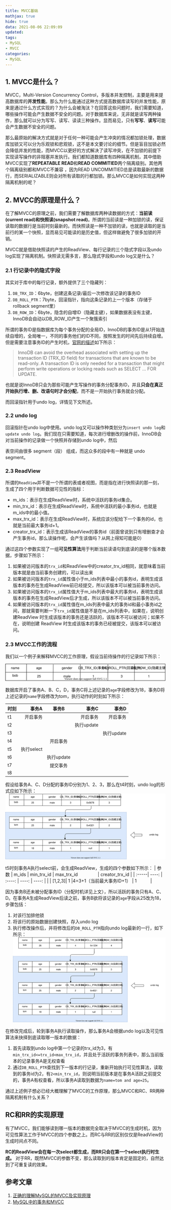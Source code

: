 ```yaml
---
title: MVCC基础
mathjax: true
hide: true
data: 2021-08-06 22:09:09
updated: 
tags:
- MySQL
- MVCC
categories:
- MySQL
---
```


## 1. MVCC是什么？

MVCC，Multi-Version Concurrency Control，多版本并发控制，主要是用来提高数据库的**并发性能**。那么为什么能通过这种方式提高数据库读写的并发性能，原来是通过什么方式实现的？为什么会被淘汰？在回答这些问题时，我们需要知道，哪些操作可能会产生数据不安全的问题。对于数据库来说，无非就是读写两种操作，那么就可以分为写写、读写、读读三种操作。显而易见，只有**写写**、**读写**可能会产生数据不安全的问题。

那么最原始的解决方式就是对于任何一种可能会产生冲突的情况都加锁处理，数据库加锁又可以分为乐观锁和悲观锁，这不是本文要讨论的细节。但是盲目加锁必然会降低并发的性能，而MVCC以更好的方式解决了读写冲突，在不加锁的前提下实现读写操作的非阻塞并发执行。我们都知道数据库有四种隔离机制，其中借助MVCC实现了**REPEATABLE READ**和**READ COMMITIED**两个隔离级别。其他两个隔离级别都和MVCC不兼容 ，因为READ UNCOMMITIED总是读取最新的数据行，而SERIALIZABLE则会对所有读取的行都加锁。那么MVCC是如何实现这两种隔离机制的呢？

## 2. MVCC的原理是什么？

在了解MVCC的原理之前，我们需要了解数据库两种读数据的方式：**当前读(current read)**和**快照读(snapshot read)**。所谓的当前读是一种加锁的读，保证读取的数据行是当前时刻最新的。而快照读是一种不加锁的读，也就是读取的是当前行的某一个快照，显而易见可能读的是历史值，但这样做避免了很多加锁的开销。

MVCC就是借助快照读的产生的ReadView、每行记录的三个隐式字段以及undo log实现了隔离机制。快照读无需多言，那么隐式字段和undo log又是什么？

### 2.1 行记录中的隐式字段

其实对于库中的每行记录，额外提供了三个隐藏列：

1. `DB_TRX_ID`：6byte，创建这条记录/最后一次修改该记录的事务ID
2. `DB_ROLL_PTR`：7byte，回滚指针，指向这条记录的上一个版本（存储于rollback segment里）
3. `DB_ROW_ID`：6byte，隐含的自增ID（隐藏主键），如果数据表没有主键，InnoDB会自动以DB_ROW_ID产生一个聚簇索引


所谓的事务ID是指数据库为每个事务分配的全局ID，InnoDB的事务ID是从1开始连续自增的，全局唯一，不同的事务他们的ID不同，按照发生的时间先后持续自增。但是需要注意事务ID的产生时机，[官网的描述](https://dev.mysql.com/doc/refman/5.7/en/innodb-performance-ro-txn.html)如下所示：

>InnoDB can avoid the overhead associated with setting up the transaction ID (TRX_ID field) for transactions that are known to be read-only. A transaction ID is only needed for a transaction that might perform write operations or locking reads such as SELECT ... FOR UPDATE.

也就是说InnoDB只会为那些可能产生写操作的事务分配事务ID，并且**只会在真正开始执行增、删、改语句时才会分配**，而不是一开始执行事务就会分配。

而回滚指针用于undo log，详情见下文所述。

### 2.2 undo log

回滚指针在undo log中使用。undo log又可以操作种类划分为`insert undo log`和`update undo log`。我们现在只需要知道，每次进行增删改的操作前，InnoDB会对当前操作的记录做一个快照并存储到undo log中，然后

表空间由很多 segment（段） 组成，而这众多的段中有一种就是 undo segment。

### 2.3 ReadView

所谓的`ReadView`并不是一个所谓的表或者视图，而是指在进行快照读的那一刻，生成了四个用于判断数据可见性的指标：

- m_ids：表示在生成ReadView时，系统中活跃的事务id集合。
- min_trx_id：表示在生成ReadView时，系统中活跃的最小事务id，也就是 m_ids中的最小值。
- max_trx_id：表示在生成ReadView时，系统应该分配给下一个事务的id，也就是当前最大事务id+1。
- creator_trx_id：表示生成该ReadView的事务id（前面曾说到只有增删查才会产生事务id，那么读操作呢，会产生该值吗？从网上得知可能是0）

通过这四个参数实现了一组**可见性算法**用于判断当前读语句到底读的是哪个版本数据，步骤如下所示：

1. 如果被访问版本的`trx_id`和ReadView中的creator_trx_id相同，就意味着当前版本就是由当前事务创建的，可以读出来
2. 如果被访问版本的`trx_id`属性值小于m_ids列表中最小的事务id，表明生成该版本的事务在生成ReadView前已经提交，所以该版本可以被当前事务访问。
3. 如果被访问版本的`trx_id`属性值大于m_ids列表中最大的事务id，表明生成该版本的事务在生成ReadView后才生成，所以该版本不可以被当前事务访问。
4. 如果被访问版本的`trx_id`属性值在m_ids列表中最大的事务id和最小事务id之间，那就需要判断一下`trx_id`属性值是不是在m_ids列表中，如果在，说明创建ReadView 时生成该版本的事务还是活跃的，该版本不可以被访问；如果不在，说明创建 ReadView 时生成该版本的事务已经被提交，该版本可以被访问。

### 2.3 MVCC工作的流程

我们以一个例子来解释MVCC的工作原理，假设当前待操作的行记录如下所示：

![mvcc-record](./images/mvcc-undo-log-part-i.drawio.svg)

数据库开启了事务A、B、C，D，事务C将上述记录的`age`字段修改为18，事务D将上述记录的`name`字段修改为tom，执行动作的时刻如下所示：

| 时刻 | 事务A | 事务B | 事务C | 事务D |
| :-----| ----: | :----: | ----: | ----: |
| t1 | 开启事务 |  | 开启事务 | 开启事务 |
| t2 |  |  | 执行update | |
| t3 |  |  |  | 执行update |
| t4 |  | 开启事务 |  |  |
| t5 | 执行select |  | | |
| t6 |  | 执行update | | |
| t7 |  | 提交事务 | | |
| t8 |  |  | | |

假设给事务A、C、D分配的事务ID分别为1、2、3，那么在t4时刻，undo log的形式应如下所示：
![mvcc-readview-ii](./images/mvcc-undo-log-part-ii.drawio.svg)

t5时刻事务A执行select前，会生成ReadView，生成的四个参数如下所示：
| 参数 | m_ids | min_trx_id |  max_trx_id&nbsp;&nbsp;&nbsp;&nbsp;&nbsp;&nbsp;&nbsp;&nbsp;&nbsp;&nbsp;&nbsp;&nbsp;&nbsp;&nbsp;&nbsp; | creator_trx_id |
| :-----| ----: | :----: | ----: | ----: |
|  | \[1,2,3]| 1 |4=3+1（当前最大事务ID+1） | 1&nbsp;&nbsp;&nbsp;&nbsp;&nbsp;&nbsp;&nbsp;&nbsp;&nbsp;&nbsp; |

因为事务B还未被分配事务ID（分配时机详见上文），所以活跃的事务只有A、C、D。在事务A生成ReadView后读之前，事务B欲将该记录的`age`字段从25改为18，步骤包括：

1. 对该行加排他锁
2. 将该行的原始数据创建快照，存入undo log
3. 执行修改操作后，并将修改后的`DB_ROLL_PTR`指向undo log最新的一行，如下所示：
![mvcc-readview-iii](./images/mvcc-undo-log-part-iii.drawio.svg)

在修改完成后，轮到事务A执行读取操作，那么事务A会根据undo log以及可见性算法来抉择到底读取哪一版本的数据：

1. 首先读取到undo log中第一个记录的trx_id为3，有`min_trx_id<=trx_id<max_trx_id`，并且处于活跃的事务列表中，那么当前版本的记录事务A是无权查看
2. 通过`DB_ROLL_PTR`查找到下一版本的行记录，重新开始执行可见性算法，读取到的事务id为2，有`2<min_trx_id`，则说明当前版本是在事务A活跃之前提交的，事务A有权查看，所以事务A读取到数据为`name=tom and age=25`。

通过上述例子想必已经大概理解了MVCC的工作原理，那么MVCC和RC、RR两种隔离机制有什么关系？

## RC和RR的实现原理

有了MVCC，我们能够读到哪一版本的数据完全取决于MVCC的生成时机，因为可见性算法工作于MVCC的四个参数之上。而RC与RR的区别仅仅是ReadView的生成时间点不同。

**RC的ReadView会在每一次select都生成，而RR只会在第一个select执行时生成。** 对于RR，既然MVCC的参数不变，那么读取到的版本肯定是固定的，自然达到了可重复读的效果。

## 参考文章

1. [正确的理解MySQL的MVCC及实现原理](https://www.cnblogs.com/xuwc/p/13873611.html)
2. [MySQL中的事务和MVCC](https://www.cnblogs.com/CodeBear/p/12710670.html)